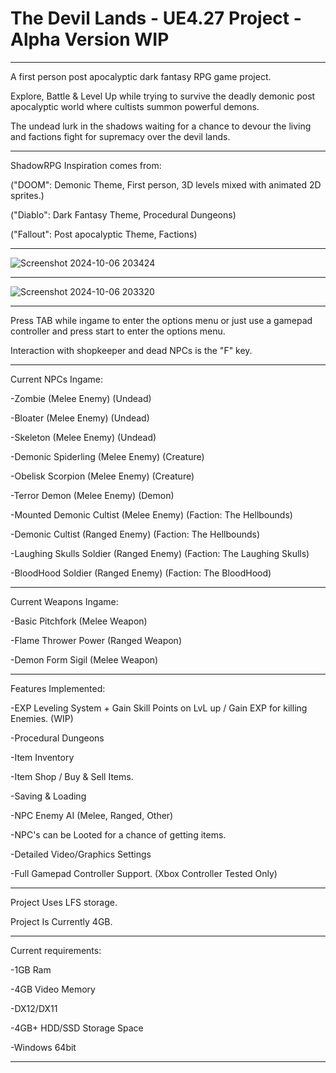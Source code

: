 # The Devil Lands - UE4.27 Project - Alpha Version WIP

-------------------------------------
A first person post apocalyptic dark fantasy RPG game project.

Explore, Battle & Level Up while trying to survive the deadly demonic post apocalyptic world where cultists summon powerful demons.

The undead lurk in the shadows waiting for a chance to devour the living and factions fight for supremacy over the devil lands.

-------------------------------------
ShadowRPG Inspiration comes from:

("DOOM": Demonic Theme, First person, 3D levels mixed with animated 2D sprites.)

("Diablo": Dark Fantasy Theme, Procedural Dungeons)

("Fallout": Post apocalyptic Theme, Factions)

-------------------------------------

![Screenshot 2024-10-06 203424](https://github.com/user-attachments/assets/c17a4d8b-5223-45f2-b989-c00be80e3723)


-------------------------------------

![Screenshot 2024-10-06 203320](https://github.com/user-attachments/assets/cbb1388f-836a-4097-82a0-64e97889e0d8)


-------------------------------------

Press TAB while ingame to enter the options menu or just use a gamepad controller and press start to enter the options menu.

Interaction with shopkeeper and dead NPCs is the "F" key.

-------------------------------------
Current NPCs Ingame:

-Zombie (Melee Enemy) (Undead)

-Bloater (Melee Enemy) (Undead)

-Skeleton (Melee Enemy) (Undead)

-Demonic Spiderling (Melee Enemy) (Creature)

-Obelisk Scorpion (Melee Enemy) (Creature)

-Terror Demon (Melee Enemy) (Demon)

-Mounted Demonic Cultist (Melee Enemy) (Faction: The Hellbounds)

-Demonic Cultist (Ranged Enemy) (Faction: The Hellbounds)

-Laughing Skulls Soldier (Ranged Enemy) (Faction: The Laughing Skulls)

-BloodHood Soldier (Ranged Enemy) (Faction: The BloodHood)

-------------------------------------

Current Weapons Ingame:

-Basic Pitchfork (Melee Weapon)

-Flame Thrower Power (Ranged Weapon)

-Demon Form Sigil (Melee Weapon)

-------------------------------------
Features Implemented:

-EXP Leveling System + Gain Skill Points on LvL up / Gain EXP for killing Enemies. (WIP)

-Procedural Dungeons

-Item Inventory

-Item Shop / Buy & Sell Items.

-Saving & Loading

-NPC Enemy AI (Melee, Ranged, Other)

-NPC's can be Looted for a chance of getting items.

-Detailed Video/Graphics Settings

-Full Gamepad Controller Support. (Xbox Controller Tested Only)

-------------------------------------
Project Uses LFS storage.

Project Is Currently 4GB.

-------------------------------------

Current requirements:

-1GB Ram

-4GB Video Memory

-DX12/DX11

-4GB+ HDD/SSD Storage Space

-Windows 64bit

-------------------------------------
